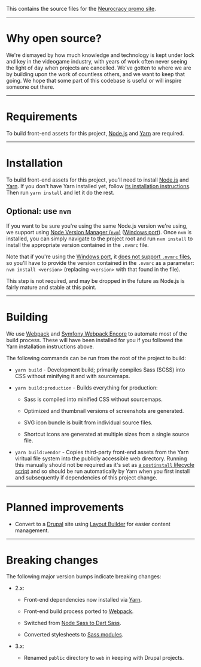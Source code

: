 This contains the source files for the [Neurocracy promo site](https://neurocracy.site/).

----

# Why open source?

We're dismayed by how much knowledge and technology is kept under lock and key
in the videogame industry, with years of work often never seeing the light of
day when projects are cancelled. We've gotten to where we are by building upon
the work of countless others, and we want to keep that going. We hope that some
part of this codebase is useful or will inspire someone out there.

----

# Requirements

To build front-end assets for this project, [Node.js](https://nodejs.org/) and
[Yarn](https://yarnpkg.com/) are required.

-----------------

# Installation

To build front-end assets for this project, you'll need to install
[Node.js](https://nodejs.org/) and [Yarn](https://yarnpkg.com/). If you don't
have Yarn installed yet, follow [its installation
instructions](https://yarnpkg.com/getting-started/install). Then run `yarn
install` and let it do the rest.

## Optional: use `nvm`

If you want to be sure you're using the same Node.js version we're using, we
support using [Node Version Manager (`nvm`)](https://github.com/nvm-sh/nvm)
([Windows port](https://github.com/coreybutler/nvm-windows)). Once `nvm` is
installed, you can simply navigate to the project root and run `nvm install`
to install the appropriate version contained in the `.nvmrc` file.

Note that if you're using the [Windows
port](https://github.com/coreybutler/nvm-windows), it [does not support `.nvmrc`
files](https://github.com/coreybutler/nvm-windows/wiki/Common-Issues#why-isnt-nvmrc-supported-why-arent-some-nvm-for-macoslinux-features-supported),
so you'll have to provide the version contained in the `.nvmrc` as a parameter:
`nvm install <version>` (replacing `<version>` with that found in the file).

This step is not required, and may be dropped in the future as Node.js is fairly
mature and stable at this point.

-----------------

# Building

We use [Webpack](https://webpack.js.org/) and [Symfony Webpack
Encore](https://symfony.com/doc/current/frontend.html) to automate most of the
build process. These will have been installed for you if you followed the Yarn
installation instructions above.

The following commands can be run from the root of the project to build:

* `yarn build` - Development build; primarily compiles Sass (SCSS) into CSS without minifying it and with sourcemaps.

* `yarn build:production` - Builds everything for production:

  * Sass is compiled into minified CSS without sourcemaps.

  * Optimized and thumbnail versions of screenshots are generated.

  * SVG icon bundle is built from individual source files.

  * Shortcut icons are generated at multiple sizes from a single source file.

* `yarn build:vendor` - Copies third-party front-end assets from the Yarn viritual file system into the publicly accessible web directory. Running this manually should not be required as it's set as [a `postinstall` lifecycle script](https://yarnpkg.com/advanced/lifecycle-scripts) and so should be run automatically by Yarn when you first install and subsequently if dependencies of this project change.

-----------------

# Planned improvements

* Convert to a [Drupal](https://www.drupal.org/) site using [Layout Builder](https://www.drupal.org/docs/8/core/modules/layout-builder) for easier content management.

-----------------

# Breaking changes

The following major version bumps indicate breaking changes:

* 2.x:

  * Front-end dependencies now installed via [Yarn](https://yarnpkg.com/).

  * Front-end build process ported to [Webpack](https://webpack.js.org/).

  * Switched from [Node Sass to Dart Sass](https://sass-lang.com/blog/libsass-is-deprecated).

  * Converted stylesheets to [Sass modules](https://sass-lang.com/documentation/modules).

* 3.x:

  * Renamed `public` directory to `web` in keeping with Drupal projects.
